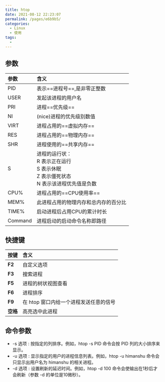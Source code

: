 ```yaml
---
title: htop
date: 2021-08-12 22:23:07
permalink: /pages/e6b9b5/
categories: 
  - Linux
  - 使用
tags: 
  - 
---
```

## 参数
|参数|含义|
|:--|:--|
|PID|表示==进程号==,是非零正整数
|USER|发起该进程的用户名
|PRI|进程==优先级==
|NI|(nice)进程的优先级别数值
|VIRT|进程占用的==虚拟内存==
|RES|进程占用的==物理内存==
|SHR|进程使用的==共享内存==
|S|进程的运行状：<br>R 表示正在运行<br>S 表示休眠<br>Z 表示僵死状态<br>N 表示该进程优先值是负数
|CPU%|进程占用的==CPU使用率==
|MEM%|此进程占用的物理内存和总内存的百分比
|TIME%|启动进程后占用CPU的累计时长
|Command|进程启动的启动命令名称即路径

## 快捷键
|按键|含义|
|:--|:--
|**F2** |自定义选项
|**F3**|搜索进程
|**F5**|进程的树状视图查看
|**F6**|进程排序
|**F9** |在 htop 窗口内给一个进程发送任意的信号
|**空格**|高亮选中此进程

## 命令参数

- -s 选项 : 
  按指定的列排序。例如，htop -s PID 命令会按 PID 列的大小排序来显示。
- -u 选项 : 
  显示指定的用户的进程信息列表。例如，htop -u himanshu 命令会只显示出用户名为 himanshu 的相关进程。
- -d 选项 :
  设置刷新的延迟时间。例如，htop -d 100 命令会使输出在1秒后才会刷新（参数 -d 的单位是10微秒）。